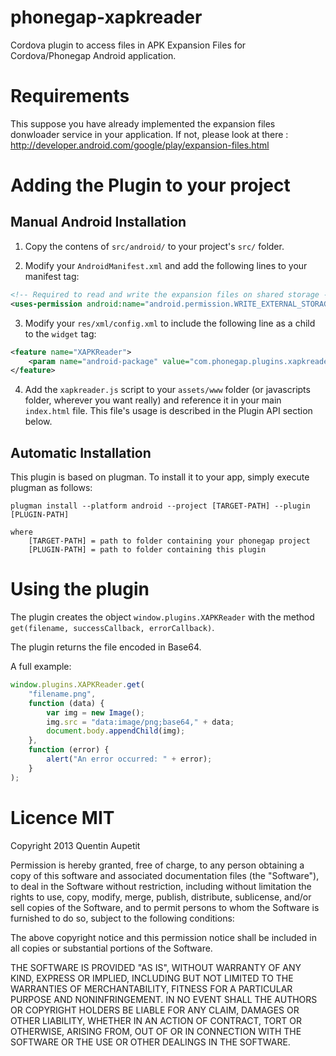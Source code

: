 phonegap-xapkreader
===================

Cordova plugin to access files in APK Expansion Files for Cordova/Phonegap Android application.

# Requirements

This suppose you have already implemented the expansion files donwloader service in your application.
If not, please look at there : http://developer.android.com/google/play/expansion-files.html

# Adding the Plugin to your project

## Manual Android Installation

1. Copy the contens of `src/android/` to your project's `src/` folder.

2. Modify your `AndroidManifest.xml` and add the following lines to your manifest tag:

```xml
<!-- Required to read and write the expansion files on shared storage -->
<uses-permission android:name="android.permission.WRITE_EXTERNAL_STORAGE" />
```

3) Modify your `res/xml/config.xml` to include the following line as a child to the `widget` tag:

```xml
<feature name="XAPKReader">
	<param name="android-package" value="com.phonegap.plugins.xapkreader.XAPKReader" />
</feature>
```

4) Add the `xapkreader.js` script to your `assets/www` folder (or javascripts folder, wherever you want really) and reference it in your main `index.html` file. This file's usage is described in the Plugin API section below.

## Automatic Installation

This plugin is based on plugman. To install it to your app, simply execute plugman as follows:

```
plugman install --platform android --project [TARGET-PATH] --plugin [PLUGIN-PATH]

where
    [TARGET-PATH] = path to folder containing your phonegap project
    [PLUGIN-PATH] = path to folder containing this plugin
```

# Using the plugin

The plugin creates the object `window.plugins.XAPKReader` with the method `get(filename, successCallback, errorCallback)`.

The plugin returns the file encoded in Base64.

A full example:

```javascript
window.plugins.XAPKReader.get(
	"filename.png",
	function (data) {
		var img = new Image();
		img.src = "data:image/png;base64," + data;
		document.body.appendChild(img);
	},
	function (error) {
		alert("An error occurred: " + error);
	}
);
```

# Licence MIT

Copyright 2013 Quentin Aupetit

Permission is hereby granted, free of charge, to any person obtaining a copy of this software and associated documentation files (the "Software"), to deal in the Software without restriction, including without limitation the rights to use, copy, modify, merge, publish, distribute, sublicense, and/or sell copies of the Software, and to permit persons to whom the Software is furnished to do so, subject to the following conditions:

The above copyright notice and this permission notice shall be included in all copies or substantial portions of the Software.

THE SOFTWARE IS PROVIDED "AS IS", WITHOUT WARRANTY OF ANY KIND, EXPRESS OR IMPLIED, INCLUDING BUT NOT LIMITED TO THE WARRANTIES OF MERCHANTABILITY, FITNESS FOR A PARTICULAR PURPOSE AND NONINFRINGEMENT. IN NO EVENT SHALL THE AUTHORS OR COPYRIGHT HOLDERS BE LIABLE FOR ANY CLAIM, DAMAGES OR OTHER LIABILITY, WHETHER IN AN ACTION OF CONTRACT, TORT OR OTHERWISE, ARISING FROM, OUT OF OR IN CONNECTION WITH THE SOFTWARE OR THE USE OR OTHER DEALINGS IN THE SOFTWARE.